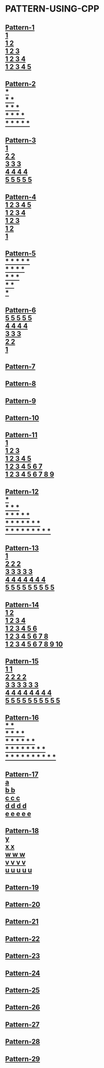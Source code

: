 # PATTERN-USING-CPP
<h2>
  <a href="https://github.com/99monisha/PATTERN-USING-CPP/blob/master/DAY-1/pattern-1.cpp">
Pattern-1<br>
1 <br>
1 2 <br>
1 2 3 <br>
1 2 3 4 <br>
1 2 3 4 5 <br>
</a></h2>
<h2>
  <a href="https://github.com/99monisha/PATTERN-USING-CPP/blob/master/DAY-1/pattern-2.cpp">
Pattern-2<br>
* <br>
* * <br>
* * * <br>
* * * * <br>
* * * * *<br>
</a></h2>
<h2> <a href="https://github.com/99monisha/PATTERN-USING-CPP/blob/master/DAY-1/pattern-3.cpp">
Pattern-3<br>
1 <br>
2 2 <br>
3 3 3 <br>
4 4 4 4 <br>
5 5 5 5 5 <br>
</a></h2>
<h2> <a href="https://github.com/99monisha/PATTERN-USING-CPP/blob/master/DAY-1/pattern-4.cpp">
Pattern-4<br>
1 2 3 4 5<br> 
1 2 3 4 <br>
1 2 3 <br>
1 2 <br>
1<br>
</a></h2>
<h2> <a href="https://github.com/99monisha/PATTERN-USING-CPP/blob/master/DAY-1/pattern-5.cpp">
Pattern-5<br>
* * * * * <br>
* * * *<br> 
* * * <br>
* *<br>
* <br>
</a></h2>
<h2> <a href="https://github.com/99monisha/PATTERN-USING-CPP/blob/master/DAY-1/pattern-6.cpp">
Pattern-6<br>
5 5 5 5 5 <br>
4 4 4 4 <br>
3 3 3 <br>
2 2 <br>
1<br>
</a></h2>
<h2> <a href="https://github.com/99monisha/PATTERN-USING-CPP/blob/master/DAY-1/pattern-7.cpp">
Pattern-7<br>
</a></h2>
<h2> <a href="https://github.com/99monisha/PATTERN-USING-CPP/blob/master/DAY-1/pattern-8.cpp">
Pattern-8<br>
</a></h2>
<h2> <a href="https://github.com/99monisha/PATTERN-USING-CPP/blob/master/DAY-1/pattern-9.cpp">
Pattern-9<br>
</a></h2>
<h2> <a href="https://github.com/99monisha/PATTERN-USING-CPP/blob/master/DAY-1/pattern-10.cpp">
Pattern-10<br>
</a></h2>
<h2> <a href="https://github.com/99monisha/PATTERN-USING-CPP/blob/master/DAY-1/pattern-11.cpp">
Pattern-11<br>
1 <br>
1 2 3 <br>
1 2 3 4 5 <br>
1 2 3 4 5 6 7 <br>
1 2 3 4 5 6 7 8 9 <br>
</a></h2>
<h2> <a href="https://github.com/99monisha/PATTERN-USING-CPP/blob/master/DAY-1/pattern-12.cpp">
Pattern-12<br>
* <br>
* * * <br>
* * * * * <br>
* * * * * * * <br>
* * * * * * * * *<br>
</a></h2>
<h2> <a href="https://github.com/99monisha/PATTERN-USING-CPP/blob/master/DAY-1/pattern-13.cpp">
Pattern-13<br>
1 <br>
2 2 2 <br>
3 3 3 3 3 <br>
4 4 4 4 4 4 4 <br>
5 5 5 5 5 5 5 5 5<br>
</a></h2>
<h2> <a href="https://github.com/99monisha/PATTERN-USING-CPP/blob/master/DAY-1/pattern-14.cpp">
Pattern-14<br>
1 2 <br>
1 2 3 4 <br>
1 2 3 4 5 6 <br>
1 2 3 4 5 6 7 8 <br>
1 2 3 4 5 6 7 8 9 10<br> 
</a></h2>
<h2> <a href="https://github.com/99monisha/PATTERN-USING-CPP/blob/master/DAY-1/pattern-15.cpp">
Pattern-15<br>
1 1 <br>
2 2 2 2 <br>
3 3 3 3 3 3 <br>
4 4 4 4 4 4 4 4 <br>
5 5 5 5 5 5 5 5 5 5 <br>
</a></h2>
<h2> <a href="https://github.com/99monisha/PATTERN-USING-CPP/blob/master/DAY-1/pattern-16.cpp">
Pattern-16<br>
* *  <br>
* * * *  <br>
* * * * * *  <br>
* * * * * * * *  <br>
* * * * * * * * * *  <br>
</a></h2>
<h2> <a href="https://github.com/99monisha/PATTERN-USING-CPP/blob/master/DAY-1/pattern-17.cpp">
Pattern-17<br>
a  <br>
b b  <br>
c c c  <br>
d d d d  <br>
e e e e e <br>
</a></h2>
<h2> <a href="https://github.com/99monisha/PATTERN-USING-CPP/blob/master/DAY-1/pattern-18.cpp">
Pattern-18<br>
y <br> 
x x  <br>
w w w  <br>
v v v v  <br>
u u u u u  <br>
</a></h2>
<h2>
  <a href="https://github.com/99monisha/PATTERN-USING-CPP/blob/master/DAY-1/pattern-19.cpp">
Pattern-19<br>
</a></h2>
<h2>
  <a href="https://github.com/99monisha/PATTERN-USING-CPP/blob/master/DAY-1/pattern-20.cpp">
Pattern-20<br>
</a></h2>
<h2>
  <a href="https://github.com/99monisha/PATTERN-USING-CPP/blob/master/DAY-1/pattern-21.cpp">
Pattern-21<br>
</a></h2>
<h2>
  <a href="https://github.com/99monisha/PATTERN-USING-CPP/blob/master/DAY-1/pattern-22.cpp">
Pattern-22<br>
</a></h2>
<h2>
 <a href="https://github.com/99monisha/PATTERN-USING-CPP/blob/master/DAY-1/pattern-23.cpp">
Pattern-23<br>
</a></h2>
<h2>
  <a href="https://github.com/99monisha/PATTERN-USING-CPP/blob/master/DAY-1/pattern-24.cpp">
Pattern-24<br>
</a></h2>
<h2>
  <a href="https://github.com/99monisha/PATTERN-USING-CPP/blob/master/DAY-1/pattern-25.cpp">
Pattern-25<br>
</a></h2>
<h2>
  <a href="https://github.com/99monisha/PATTERN-USING-CPP/blob/master/DAY-1/pattern-26.cpp">
Pattern-26<br>
</a></h2>
<h2>
  <a href="https://github.com/99monisha/PATTERN-USING-CPP/blob/master/DAY-1/pattern-27.cpp">
Pattern-27<br>
</a></h2>
<h2>
  <a href="https://github.com/99monisha/PATTERN-USING-CPP/blob/master/DAY-1/pattern-28.cpp">
Pattern-28<br>
</a></h2>
<h2>
  <a href="https://github.com/99monisha/PATTERN-USING-CPP/blob/master/DAY-1/pattern-29.cpp">
Pattern-29<br>
</a></h2>



 
